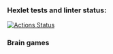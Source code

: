 ### Hexlet tests and linter status:
[![Actions Status](https://github.com/emp7yhead/backend-project-44/workflows/hexlet-check/badge.svg)](https://github.com/emp7yhead/backend-project-44/actions)

### Brain games
